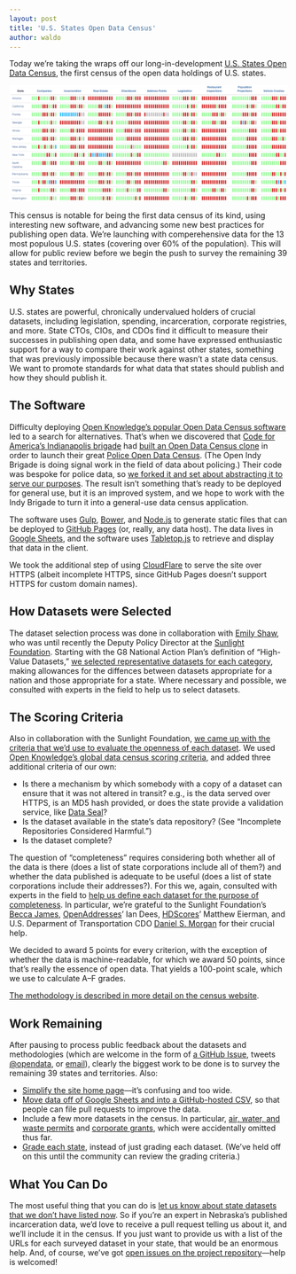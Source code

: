 ```yaml
---
layout: post
title: 'U.S. States Open Data Census'
author: waldo
---
```


Today we’re taking the wraps off our long-in-development [U.S. States Open Data Census](https://census.usopendata.org/), the first census of the open data holdings of U.S. states.

![Screenshot of the Census](/img/census.png)

This census is notable for being the first data census of its kind, using interesting new software, and advancing some new best practices for publishing open data. We’re launching with comperehensive data for the 13 most populous U.S. states (covering over 60% of the population). This will allow for public review before we begin the push to survey the remaining 39 states and territories.

## Why States

U.S. states are powerful, chronically undervalued holders of crucial datasets, including legislation, spending, incarceration, corporate registries, and more. State CTOs, CIOs, and CDOs find it difficult to measure their successes in publishing open data, and some have expressed enthusiastic support for a way to compare their work against other states, something that was previously impossible because there wasn’t a state data census. We want to promote standards for what data that states should publish and how they should publish it.

## The Software

Difficulty deploying [Open Knowledge’s popular Open Data Census software](http://census.okfn.org/) led to a search for alternatives. That’s when we discovered that [Code for America’s Indianapolis brigade](https://www.codeforamerica.org/brigade/Open-Indy/) had [built an Open Data Census clone](https://github.com/codeforamerica/PoliceOpenDataCensus) in order to launch their great [Police Open Data Census](https://codeforamerica.github.io/PoliceOpenDataCensus/). (The Open Indy Brigade is doing signal work in the field of data about policing.) Their code was bespoke for police data, so [we forked it and set about abstracting it to serve our purposes](https://github.com/opendata/Open-Data-Census/). The result isn’t something that’s ready to be deployed for general use, but it is an improved system, and we hope to work with the Indy Brigade to turn it into a general-use data census application.

The software uses [Gulp](http://gulpjs.com/), [Bower](http://bower.io/), and [Node.js](https://nodejs.org/en/) to generate static files that can be deployed to [GitHub Pages](https://pages.github.com/) (or, really, any data host). The data lives in [Google Sheets](https://www.google.com/sheets/about/), and the software uses [Tabletop.js](https://github.com/jsoma/tabletop) to retrieve and display that data in the client.

We took the additional step of using [CloudFlare](https://www.cloudflare.com/) to serve the site over HTTPS (albeit incomplete HTTPS, since GitHub Pages doesn’t support HTTPS for custom domain names).

## How Datasets were Selected

The dataset selection process was done in collaboration with [Emily Shaw](https://twitter.com/emilydshaw), who was until recently the Deputy Policy Director at the [Sunlight Foundation](http://sunlightfoundation.com/). Starting with the G8 National Action Plan’s definition of “High-Value Datasets,” [we selected representative datasets for each category](https://github.com/sunlightpolicy/State-Open-Data-Census/issues?q=is%3Aissue+in%3Atitle+select+dataset+is%3Aclosed), making allowances for the diffences between datasets appropriate for a nation and those appropriate for a state. Where necessary and possible, we consulted with experts in the field to help us to select datasets.

## The Scoring Criteria

Also in collaboration with the Sunlight Foundation, [we came up with the criteria that we’d use to evaluate the openness of each dataset](https://github.com/sunlightpolicy/State-Open-Data-Census/issues/2). We used [Open Knowledge’s global data census scoring criteria](https://github.com/sunlightpolicy/State-Open-Data-Census/issues/2#issuecomment-69631318), and added three additional criteria of our own:

* Is there a mechanism by which somebody with a copy of a dataset can ensure that it was not altered in transit? e.g., is the data served over HTTPS, is an MD5 hash provided, or does the state provide a validation service, like [Data Seal](https://usopendata.org/2015/07/28/data-seal/)?
* Is the dataset available in the state’s data repository? (See “Incomplete Repositories Considered Harmful.”)
* Is the dataset complete?

The question of “completeness” requires considering both whether all of the data is there (does a list of state corporations include all of them?) and whether the data published is adequate to be useful (does a list of state corporations include their addresses?). For this we, again, consulted with experts in the field to [help us define each dataset for the purpose of completeness](https://github.com/sunlightpolicy/State-Open-Data-Census/issues?q=is%3Aissue+is%3Aopen+%22define+dataset%22+in%3Atitle). In particular, we’re grateful to the Sunlight Foundation’s [Becca James](https://twitter.com/beccasjames), [OpenAddresses](http://openaddresses.io/)’ Ian Dees, [HDScores](http://hdscores.com/)’ Matthew Eierman, and U.S. Deparment of Transportation CDO [Daniel S. Morgan](https://twitter.com/dsmorgan77) for their crucial help.

We decided to award 5 points for every criterion, with the exception of whether the data is machine-readable, for which we award 50 points, since that’s really the essence of open data. That yields a 100-point scale, which we use to calculate A–F grades.

[The methodology is described in more detail on the census website](http://localhost:8000/methodology.html).

## Work Remaining

After pausing to process public feedback about the datasets and methodologies (which are welcome in the form of [a GitHub Issue](https://github.com/opendata/Open-Data-Census/issues/new), tweets [@opendata](https://github.com/opendata/), or [email](mailto:contact@usopendata.org)), clearly the biggest work to be done is to survey the remaining 39 states and territories. Also:

* [Simplify the site home page](https://github.com/opendata/Open-Data-Census/issues/18)—it’s confusing and too wide.
* [Move data off of Google Sheets and into a GitHub-hosted CSV](https://github.com/opendata/Open-Data-Census/issues/31), so that people can file pull requests to improve the data.
* Include a few more datasets in the census. In particular, [air, water, and waste permits](https://github.com/sunlightpolicy/State-Open-Data-Census/issues/32) and [corporate grants](https://github.com/sunlightpolicy/State-Open-Data-Census/issues/32), which were accidentally omitted thus far.
* [Grade each state](https://github.com/opendata/Open-Data-Census/issues/32), instead of just grading each dataset. (We’ve held off on this until the community can review the grading criteria.)

## What You Can Do

The most useful thing that you can do is [let us know about state datasets that we don’t have listed now](https://github.com/opendata/Open-Data-Census/issues/new?title=Missing+Data:&body=STATE%3A%20%0ADATASET%3A%20%0AURL%3A%20%0A%0ADESCRIPTION%2FCOMMENTS%3A%0A%0A%5BHere%20you%20might%20describe%20the%20quality%20of%20the%20data%2C%20rate%20it%20using%20the%20census%27%20metrics%2C%20suggest%20changes%20to%20an%20existing%20dataset%2C%20etc.%5D). So if you’re an expert in Nebraska’s published incarceration data, we’d love to receive a pull request telling us about it, and we’ll include it in the census. If you just want to provide us with a list of the URLs for each surveyed dataset in your state, that would be an enormous help. And, of course, we’ve got [open issues on the project repository](https://github.com/opendata/Open-Data-Census/issues)—help is welcomed!
